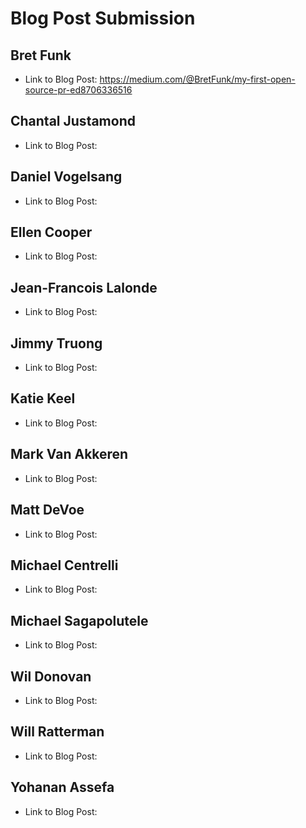 # Blog Post Submission

## Bret Funk

* Link to Blog Post: https://medium.com/@BretFunk/my-first-open-source-pr-ed8706336516

## Chantal Justamond

* Link to Blog Post:

## Daniel Vogelsang

* Link to Blog Post: 

## Ellen Cooper

* Link to Blog Post: 

## Jean-Francois Lalonde

* Link to Blog Post: 

## Jimmy Truong

* Link to Blog Post: 

## Katie Keel

* Link to Blog Post:

## Mark Van Akkeren

* Link to Blog Post:

## Matt DeVoe

* Link to Blog Post: 

## Michael Centrelli

* Link to Blog Post: 

## Michael Sagapolutele

* Link to Blog Post: 

## Wil Donovan

* Link to Blog Post: 

## Will Ratterman

* Link to Blog Post:

## Yohanan Assefa

* Link to Blog Post:
